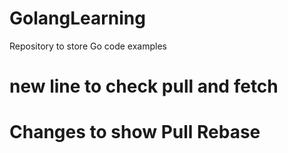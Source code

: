 # GolangLearning
Repository to store Go code examples
# new line to check pull and fetch
# Changes to show Pull Rebase 
